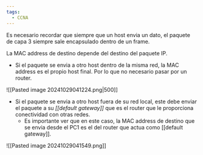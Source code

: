 ```yaml
---
tags:
  - CCNA
---
```

Es necesario recordar que siempre que un host envia un dato, el paquete de capa 3 siempre sale encapsulado dentro de un frame.

La MAC address de destino depende del destino del paquete IP. 
- Si el paquete se envia a otro host dentro de la misma red, la MAC address es el propio host final. Por lo que no necesario pasar por un router. 

![[Pasted image 20241029041224.png|500]]
- Si el paquete se envia a otro host fuera de su red local, este debe enviar el paquete a su _[[default gateway]]_ que es el router que le proporciona conectividad con otras redes. 
	- Es importante ver que en este caso, la MAC address de destino que se envia desde el PC1 es el del router que actua como [[default gateway]]. 

![[Pasted image 20241029041549.png]]